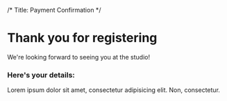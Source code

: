 /*
Title: Payment Confirmation
*/

<div class="container">
	<div class="page-header">
		<h1>Thank you for registering</h1>
		<p class="lead">We're looking forward to seeing you at the studio!</p>
	</div>	
</div>

<div class="container">
	<div class="row">
		<div class="col-xs-12">
			<h3>Here's your details:</h3>
			<div class="well">
				<p>Lorem ipsum dolor sit amet, consectetur adipisicing elit. Non, consectetur.</p>
			</div>
		</div>
	</div>
</div>
